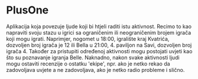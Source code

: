 # PlusOne
 Aplikacija koja povezuje ljude koji bi htjeli raditi istu aktivnost. Recimo to kao napraviti svoju stazu u igrici sa ograničenim ili neograničenim brojem igrača koji mogu igrati. Naprimjer, nogomet u 18:00, igralište kraj Kvatrića, dozvoljen broj igrača je 12 ili Bella u 21:00, 4. paviljon na Savi, dozvoljen broj igrača 4. Također za pristupiti određenoj aktivnosti mogu postojati uvjeti kao što su poznavanje igranja Belle. Naknadno, nakon svake aktivnosti ljudi mogu ostaviti recenzije o ostatku 'ekipe', npr. ako je netko rekao da zadovoljava uvjete a ne zadovoljava, ako je netko radio probleme i slično.
